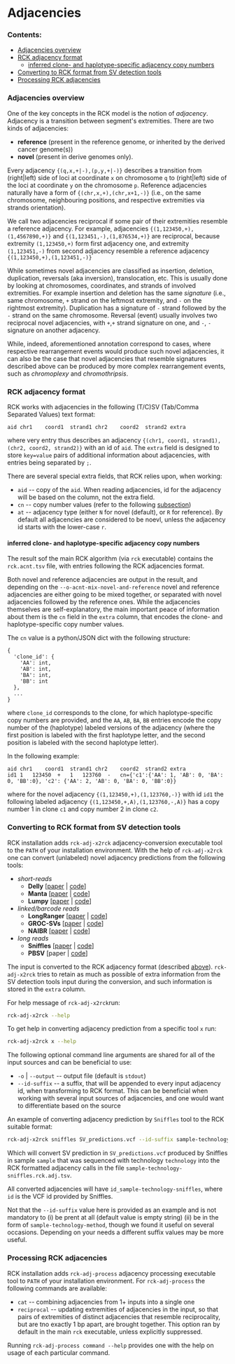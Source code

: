 # Adjacencies

### Contents: 
* [Adjacencies overview](#adjacencies-overview)
* [RCK adjacency format](#rck-adjacency-format)
    * [inferred clone- and haplotype-specific adjacency copy numbers](#inferred-clone--and-haplotype-specific-adjacency-copy-numbers)
* [Converting to RCK format from SV detection tools](#converting-to-rck-format-from-sv-detection-tools)
* [Processing RCK adjacencies](#processing-rck-adjacencies)

### Adjacencies overview
One of the key concepts in the RCK model is the notion of *adjacency*.
Adjacency is a transition between segment's extremities. 
There are two kinds of adjacencies:
* **reference** (present in the reference genome, or inherited by the derived cancer genome(s))
* **novel**  (present in derive genomes only).

Every adjacency `{(q,x,+|-),(p,y,+|-)}` describes a transition from (right|left) side of loci at coordinate `x` on chromosome `q` to (right|left) side of the loci at coordinate `y` on the chromosome `p`. 
Reference adjacencies naturally have a form of `{(chr,x,+),(chr,x+1,-)}` (i.e., on the same chromosome, neighbouring positions, and respective extremities via strands orientation).

We call two adjacencies reciprocal if some pair of their extremities resemble a reference adjacency.
For example, adjacencies `{(1,123450,+),(1,4567890,+)}` and `{(1,123451,-),(1,876534,+)}` are reciprocal, because extremity `(1,123450,+)` form first adjacency one, and extremity `(1,123451,-)` from second adjacency resemble a reference adjacency `{(1,123450,+),(1,123451,-)}`  

While sometimes novel adjacencies are classified as insertion, deletion, duplication, reversals (aka inversion), translocation, etc.
This is usually done by looking at chromosomes, coordinates, and strands of involved extremities.
For example insertion and deletion has the same *signature* (i.e., same chromosome, `+` strand on the leftmost extremity, and `-` on the rightmost extremity).
Duplication has a signature of `-` strand followed by the `-` strand on the same chromosome.
Reversal (event) usually involves two reciprocal novel adjacencies, with `+`,`+` strand signature on one, and `-`, `-` signature on another adjacency.

While, indeed, aforementioned annotation correspond to cases, where respective rearrangement events would produce such novel adjacencies, 
it can also be the case that novel adjacencies that resemble signatures described above can be produced by more complex rearrangement events, such as *chromoplexy* and *chromothripsis*.

### RCK adjacency format
RCK works with adjacencies in the following (T/C)SV (Tab/Comma Separated Values) text format:

````
aid	chr1	coord1	strand1	chr2	coord2	strand2	extra
````
where very entry thus describes an adjacency `{(chr1, coord1, strand1), (chr2, coord2, strand2)}` with an id of `aid`.
The `extra` field is designed to store `key=value` pairs of additional information about adjacencies, with entries being separated by `;`.

There are several special extra fields, that RCK relies upon, when working:
* `aid` -- copy of the `aid`. When reading adjacencies, id for the adjacency will be based on the column, not the extra field.
* `cn` -- copy number values (refer to the following [subsection](#inferred-clone--and-haplotype-specific-adjacency-copy-numbers))
* `at` -- adjacency type  (either `N` for novel (default), or `R` for reference). By default all adjacencies are considered to be noevl, unless the adjacency id starts with the lower-case `r`. 

#### inferred clone- and haplotype-specific adjacency copy numbers
The result sof the main RCK algorithm (via `rck` executable) contains the `rck.acnt.tsv` file, with entries following the RCK adjacencies format.

Both novel and reference adjacencies are output in the result, and depending on the ``--o-acnt-mix-novel-and-reference`` novel and reference adjacencies are either going to be mixed together, or separated with novel adjacencies followed by the reference ones.
While the adjacencies themselves are self-explanatory, the main important peace of information about them is the `cn` field in the `extra` column, that encodes the clone- and haplotype-specific copy number values.

The `cn` value is a python/JSON dict with the following structure:

```
{
  'clone_id': {
    'AA': int,
    'AB': int,
    'BA': int,
    'BB': int
  },
  ...
}
``` 
where `clone_id` corresponds to the clone, for which haplotype-specific copy numbers are provided, and the 
`AA`, `AB`, `BA`, `BB` entries encode the copy number of the (haplotype) labeled versions of the adjacency (where the first position is labeled with the first haplotype letter, and the second position is labeled with the second haplotype letter).

In the following example:
````
aid	chr1	coord1	strand1	chr2	coord2	strand2	extra
id1	1	123450	+	1	123760	-	cn={'c1':{'AA': 1, 'AB': 0, 'BA': 0, 'BB':0}, 'c2': {'AA': 2, 'AB': 0, 'BA': 0, 'BB':0}}
````
where for the novel adjacency `{(1,123450,+),(1,123760,-)}` with id `id1` the following labeled adjacency `{(1,123450,+,A),(1,123760,-,A)}` has a copy number 1 in clone `c1` and copy number 2 in clone `c2`.  

### Converting to RCK format from SV detection tools
RCK installation adds `rck-adj-x2rck` adjacency-conversion executable tool to the `PATH` of your installation environment.
With the help of `rck-adj-x2rck` one can convert (unlabeled) novel adjacency predictions from the following tools:

* *short-reads*
    * **Delly** [[paper](https://www.ncbi.nlm.nih.gov/pmc/articles/PMC3436805/) | [code](https://github.com/dellytools/delly)] 
    * **Manta** [[paper](https://www.ncbi.nlm.nih.gov/pubmed/26647377) | [code](https://github.com/Illumina/manta)] 
    * **Lumpy** [[paper](https://genomebiology.biomedcentral.com/articles/10.1186/gb-2014-15-6-r84) | [code](https://github.com/arq5x/lumpy-sv)] 
* *linked/barcode reads* 
    * **LongRanger** [[paper](https://www.ncbi.nlm.nih.gov/pmc/articles/PMC4786454/) | [code](https://github.com/10XGenomics/longranger)] 
    * **GROC-SVs** [[paper](https://www.ncbi.nlm.nih.gov/pubmed/28714986) | [code](https://github.com/grocsvs/grocsvs)]
    * **NAIBR** [[paper](https://www.ncbi.nlm.nih.gov/pubmed/29112732) | [code](https://github.com/raphael-group/NAIBR)]
* *long reads*
    * **Sniffles** [[paper](https://www.ncbi.nlm.nih.gov/pmc/articles/PMC5990442/) | [code](https://github.com/fritzsedlazeck/Sniffles)]
    * **PBSV** [paper | [code](https://github.com/PacificBiosciences/pbsv)]
    
The input is converted to the RCK adjacency format (described [above](#rck-adjacency-format)).
`rck-adj-x2rck` tries to retain as much as possible of extra information from the SV detection tools input during the conversion, and such information is stored in the `extra` column.

For help message of `rck-adj-x2rck`run:
````bash
rck-adj-x2rck --help
````

To get help in converting adjacency prediction from a specific tool `x` run:
````bash
rck-adj-x2rck x --help
```` 

The following optional command line arguments are shared for all of the input sources and can be beneficial to use:
* `-o` | `--output` -- output file (default is `stdout`)
* `--id-suffix` -- a suffix, that will be appended to every input adjacency id, when transforming to RCK format.
This can be beneficial when working with several input sources of adjacencies, and one would want to differentiate based on the source 

An example of converting adjacency prediction by `Sniffles` tool to the RCK suitable format:
````bash
rck-adj-x2rck sniffles SV_predictions.vcf --id-suffix sample-technology-sniffles -o sample-technology-sniffles.rck.adj.tsv
````
Which will convert SV prediction in `SV_predictions.vcf` produced by Sniffles in sample `sample` that was sequenced with technology `technology` into the RCK formatted adjacency calls in the file `sample-technology-sniffles.rck.adj.tsv`.

All converted adjacencies will have `id_sample-technology-sniffles`, where `id` is the VCF id provided by Sniffles.

Not that the `--id-suffix` value here is provided as an example and is not mandatory to (i) be prent at all (default value is empty string) (ii) be in the form of `sample-technology-method`, though we found it useful on several occasions. 
Depending on your needs a different suffix values may be more useful. 

###  Processing RCK adjacencies
RCK installation adds `rck-adj-process` adjacency processing executable tool to `PATH` of your installation environment.
For `rck-adj-process` the following commands are available:
* `cat` -- combining adjacencies from 1+ inputs into a single one
* `reciprocal` -- updating extremities of adjacencies in the input, so that pairs of extremities of distinct adjacencies that resemble reciprocality, but are tno exactly 1 bp apart, are brought together.
This option ran by default in the main `rck` executable, unless explicitly suppressed.

Running `rck-adj-process command --help` provides one with the help on usage of each particular command. 

